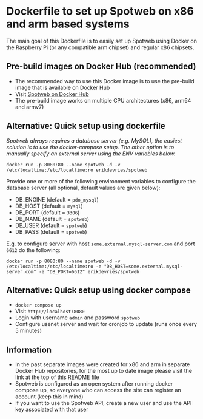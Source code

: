 # Dockerfile to set up Spotweb on x86 and arm based systems

The main goal of this Dockerfile is to easily set up Spotweb using Docker on the Raspberry Pi (or any compatible arm chipset) and regular x86 chipsets.

## Pre-build images on Docker Hub (recommended)

- The recommended way to use this Docker image is to use the pre-build image that is available on Docker Hub
- Visit [Spotweb on Docker Hub](https://hub.docker.com/repository/docker/erikdevries/spotweb)
- The pre-build image works on multiple CPU architectures (x86, arm64 and armv7)

## Alternative: Quick setup using dockerfile

_Spotweb always requires a database server (e.g. MySQL), the easiest solution is to use the docker-compose setup. The other option is to manually specify an external server using the ENV variables below._

`docker run -p 8080:80 --name spotweb -d -v /etc/localtime:/etc/localtime:ro erikdevries/spotweb`

Provide one or more of the following environment variables to configure the database server (all optional, default values are given below):

- DB_ENGINE (default = `pdo_mysql`)
- DB_HOST (default = `mysql`)
- DB_PORT (default = `3306`)
- DB_NAME (default = `spotweb`)
- DB_USER (default = `spotweb`)
- DB_PASS (default = `spotweb`)

E.g. to configure server with host `some.external.mysql-server.com` and port `6612` do the following:

`docker run -p 8080:80 --name spotweb -d -v /etc/localtime:/etc/localtime:ro -e "DB_HOST=some.external.mysql-server.com" -e "DB_PORT=6612" erikdevries/spotweb`

## Alternative: Quick setup using docker compose

- `docker compose up`
- Visit `http://localhost:8080`
- Login with username `admin` and password `spotweb`
- Configure usenet server and wait for cronjob to update (runs once every 5 minutes)

## Information

- In the past separate images were created for x86 and arm in separate Docker Hub repositories, for the most up to date image please visit the link at the top of this README file
- Spotweb is configured as an open system after running docker compose up, so everyone who can access the site can register an account (keep this in mind)
- If you want to use the Spotweb API, create a new user and use the API key associated with that user
